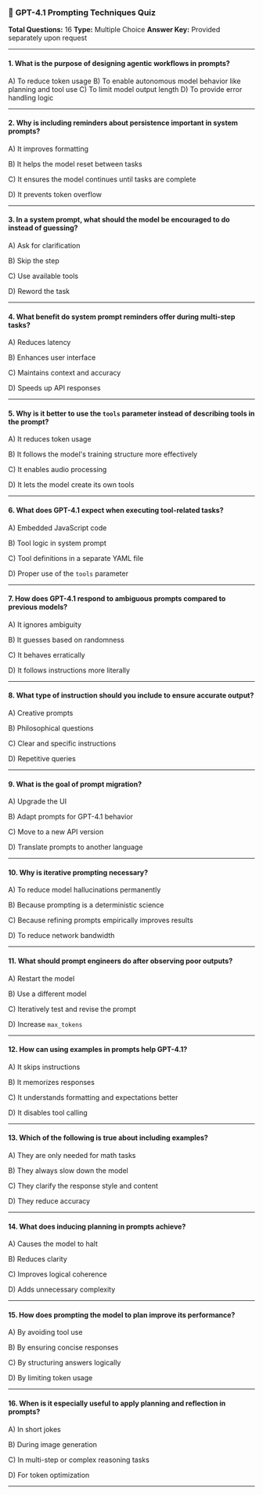 
### 📘 **GPT-4.1 Prompting Techniques Quiz**

**Total Questions:** 16
**Type:** Multiple Choice
**Answer Key:** Provided separately upon request

---

#### **1. What is the purpose of designing agentic workflows in prompts?**

A) To reduce token usage
B) To enable autonomous model behavior like planning and tool use
C) To limit model output length
D) To provide error handling logic

---

#### **2. Why is including reminders about persistence important in system prompts?**

A) It improves formatting

B) It helps the model reset between tasks

C) It ensures the model continues until tasks are complete

D) It prevents token overflow

---

#### **3. In a system prompt, what should the model be encouraged to do instead of guessing?**

A) Ask for clarification

B) Skip the step

C) Use available tools

D) Reword the task

---

#### **4. What benefit do system prompt reminders offer during multi-step tasks?**

A) Reduces latency

B) Enhances user interface

C) Maintains context and accuracy

D) Speeds up API responses

---

#### **5. Why is it better to use the `tools` parameter instead of describing tools in the prompt?**

A) It reduces token usage

B) It follows the model's training structure more effectively

C) It enables audio processing

D) It lets the model create its own tools

---

#### **6. What does GPT-4.1 expect when executing tool-related tasks?**

A) Embedded JavaScript code

B) Tool logic in system prompt

C) Tool definitions in a separate YAML file

D) Proper use of the `tools` parameter

---

#### **7. How does GPT-4.1 respond to ambiguous prompts compared to previous models?**

A) It ignores ambiguity

B) It guesses based on randomness

C) It behaves erratically

D) It follows instructions more literally

---

#### **8. What type of instruction should you include to ensure accurate output?**

A) Creative prompts

B) Philosophical questions

C) Clear and specific instructions

D) Repetitive queries

---

#### **9. What is the goal of prompt migration?**

A) Upgrade the UI

B) Adapt prompts for GPT-4.1 behavior

C) Move to a new API version

D) Translate prompts to another language

---

#### **10. Why is iterative prompting necessary?**

A) To reduce model hallucinations permanently

B) Because prompting is a deterministic science

C) Because refining prompts empirically improves results

D) To reduce network bandwidth

---

#### **11. What should prompt engineers do after observing poor outputs?**

A) Restart the model

B) Use a different model

C) Iteratively test and revise the prompt

D) Increase `max_tokens`

---

#### **12. How can using examples in prompts help GPT-4.1?**

A) It skips instructions

B) It memorizes responses

C) It understands formatting and expectations better

D) It disables tool calling

---

#### **13. Which of the following is true about including examples?**

A) They are only needed for math tasks

B) They always slow down the model

C) They clarify the response style and content

D) They reduce accuracy

---

#### **14. What does inducing planning in prompts achieve?**

A) Causes the model to halt

B) Reduces clarity

C) Improves logical coherence

D) Adds unnecessary complexity

---

#### **15. How does prompting the model to plan improve its performance?**

A) By avoiding tool use

B) By ensuring concise responses

C) By structuring answers logically

D) By limiting token usage

---

#### **16. When is it especially useful to apply planning and reflection in prompts?**

A) In short jokes

B) During image generation

C) In multi-step or complex reasoning tasks

D) For token optimization

---

